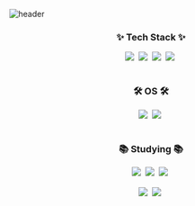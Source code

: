 ![header](https://capsule-render.vercel.app/api?type=waving&color=auto&height=220&section=header&text=Deep_Learning,%20Computer_Vision&fontSize=45)

<!--내용 부분-->
<h3 align="center">✨ Tech Stack ✨</h3>
<div align="center">
  <img src="https://img.shields.io/badge/Python-20232a.svg?style=for-the-badge&logo=python&logoColor=3776AB" />&nbsp
  <img src="https://img.shields.io/badge/Pytorch-white.svg?style=for-the-badge&logo=pytorch&logoColor=EE4C2C" />&nbsp
  <img src="https://img.shields.io/badge/openCV-F7DF1E.svg?style=for-the-badge&logo=opencv&logoColor=5C3EE8" />&nbsp
  <img src="https://img.shields.io/badge/Lua-F7DF1E.svg?style=for-the-badge&logo=lua&logoColor=E34F26" />&nbsp
</div>

<br>

<h3 align="center">🛠 OS 🛠</h3>
<div align="center">
  <img src="https://img.shields.io/badge/Linux-007ACC.svg?style=for-the-badge&logo=linux&logoColor=white" />&nbsp
  <img src="https://img.shields.io/badge/Windows-FF4154?style=for-the-badge&logo=react%20windows&logoColor=white" />&nbsp
</div>

<br>

<h3 align="center">📚 Studying 📚</h3>
<div align="center">
  <img src="https://img.shields.io/badge/git-F05033.svg?style=for-the-badge&logo=git&logoColor=white" />&nbsp
  <img src="https://img.shields.io/badge/github-181717.svg?style=for-the-badge&logo=github&logoColor=white" />&nbsp
  <img src="https://img.shields.io/badge/Notion-F3F3F3.svg?style=for-the-badge&logo=notion&logoColor=black" />&nbsp
</div>

<br>

<div align="center">
  <img src="https://img.shields.io/badge/VSCode-2C2C32.svg?style=for-the-badge&logo=visual-studio-code&logoColor=22ABF3" />&nbsp
  <img src="https://img.shields.io/badge/jupyter-2C2C32.svg?style=for-the-badge&logo=jupyter&logoColor=F37726" />&nbsp
</div>

